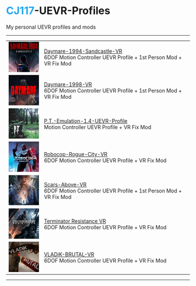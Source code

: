 # <span style="color: #22a6f1">CJ117</span>-UEVR-Profiles
My personal UEVR profiles and mods

<!-- 
----
[Terminator Resistance VR](https://github.com/CYB3R-JUNKI3/Terminator-Resistance-VR)

[VLADiK-BRUTAL-VR](https://github.com/CYB3R-JUNKI3/VLADiK-BRUTAL-VR)

[Scars-Above-VR](https://github.com/CYB3R-JUNKI3/Scars-Above-VR)

[P.T.-Emulation-1.4-UEVR-Profile](https://github.com/CYB3R-JUNKI3/P.T.-Emulation-1.4-UEVR-Profile)

[Daymare-1998-VR](https://github.com/CYB3R-JUNKI3/Daymare-1998-VR)

[Daymare-1994-Sandcastle-VR](https://github.com/CYB3R-JUNKI3/Daymare-1994-Sandcastle-VR)

[Robocop-Rogue-City-VR](https://github.com/CYB3R-JUNKI3/Robocop-Rogue-City-VR)
-->

----

|  |  |
| --- | --- |
| ![Daymare-1994-Sandcastle-VR.](/assets/img/daymare-1994.jpg) | [Daymare-1994-Sandcastle-VR](https://github.com/CYB3R-JUNKI3/Daymare-1994-Sandcastle-VR) <br> 6DOF Motion Controller UEVR Profile + 1st Person Mod + VR Fix Mod |
| ![TerminatorVR.](/assets/img/daymare-1998.jpg) | [Daymare-1998-VR](https://github.com/CYB3R-JUNKI3/Daymare-1998-VR) <br> 6DOF Motion Controller UEVR Profile + 1st Person Mod + VR Fix Mod |
| ![TerminatorVR.](/assets/img/pt-emulation.jpg) | [P.T.-Emulation-1.4-UEVR-Profile](https://github.com/CYB3R-JUNKI3/P.T.-Emulation-1.4-UEVR-Profile) <br> Motion Controller UEVR Profile + VR Fix Mod |
| ![TerminatorVR.](/assets/img/robocop-rogue-city.jpg) | [Robocop-Rogue-City-VR](https://github.com/CYB3R-JUNKI3/Robocop-Rogue-City-VR) <br> 6DOF Motion Controller UEVR Profile + VR Fix Mod |
| ![TerminatorVR.](/assets/img/scars-above.jpg) | [Scars-Above-VR](https://github.com/CYB3R-JUNKI3/Scars-Above-VR) <br> 6DOF Motion Controller UEVR Profile + 1st Person Mod + VR Fix Mod |
| ![TerminatorVR.](/assets/img/terminator-resistance.jpg) | [Terminator Resistance VR](https://github.com/CYB3R-JUNKI3/Terminator-Resistance-VR) <br> 6DOF Motion Controller UEVR Profile + VR Fix Mod |
| ![TerminatorVR.](/assets/img/vladik-brutal.jpg) | [VLADiK-BRUTAL-VR](https://github.com/CYB3R-JUNKI3/VLADiK-BRUTAL-VR) <br> 6DOF Motion Controller UEVR Profile + VR Fix Mod |

----
